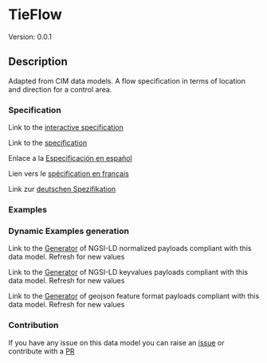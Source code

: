 # TieFlow
Version: 0.0.1

## Description 

Adapted from CIM data models. A flow specification in terms of location and direction for a control area.
### Specification

Link to the [interactive specification](https://swagger.lab.fiware.org/?url=https://github.com/smart-data-models/dataModel.EnergyCIM/blob/master/TieFlow/swagger.yaml)

Link to the [specification](https://github.com/smart-data-models/dataModel.EnergyCIM/blob/master/TieFlow/doc/spec.md)

Enlace a la [Especificación en español](https://github.com/smart-data-models/dataModel.EnergyCIM/blob/master/TieFlow/doc/spec_ES.md)

Lien vers le [spécification en français](https://github.com/smart-data-models/dataModel.EnergyCIM/blob/master/TieFlow/doc/spec_FR.md)

Link zur [deutschen Spezifikation](https://github.com/smart-data-models/dataModel.EnergyCIM/blob/master/TieFlow/doc/spec_DE.md)
### Examples
### Dynamic Examples generation

Link to the [Generator](https://smartdatamodels.org/extra/ngsi-ld_generator.php?schemaUrl=https://raw.githubusercontent.com/smart-data-models/dataModel.EnergyCIM/master/TieFlow/schema.json&email=info@smartdatamodels.org) of NGSI-LD normalized payloads compliant with this data model. Refresh for new values

Link to the [Generator](https://smartdatamodels.org/extra/ngsi-ld_generator_keyvalues.php?schemaUrl=https://raw.githubusercontent.com/smart-data-models/dataModel.EnergyCIM/master/TieFlow/schema.json&email=info@smartdatamodels.org) of NGSI-LD keyvalues payloads compliant with this data model. Refresh for new values

Link to the [Generator](https://smartdatamodels.org/extra/geojson_features_generator_v1.0.php?schemaUrl=https://raw.githubusercontent.com/smart-data-models/dataModel.EnergyCIM/master/TieFlow/schema.json&email=info@smartdatamodels.org) of geojson feature format payloads compliant with this data model. Refresh for new values
### Contribution

 If you have any issue on this data model you can raise an [issue](https://github.com/smart-data-models/dataModel.EnergyCIM/issues)  or contribute with a [PR](https://github.com/smart-data-models/dataModel.EnergyCIM/pulls)